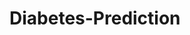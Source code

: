 # Diabetes-Prediction

































































































































